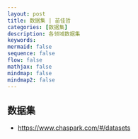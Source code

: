 ```yaml
---
layout: post
title: 数据集 | 苗佳哲
categories: [数据集]
description: 各领域数据集
keywords:  
mermaid: false
sequence: false
flow: false
mathjax: false
mindmap: false
mindmap2: false
---
```


## 数据集

- https://www.chaspark.com/#/datasets
